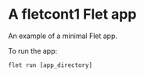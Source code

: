 # A fletcont1 Flet app

An example of a minimal Flet app.

To run the app:

```
flet run [app_directory]
```